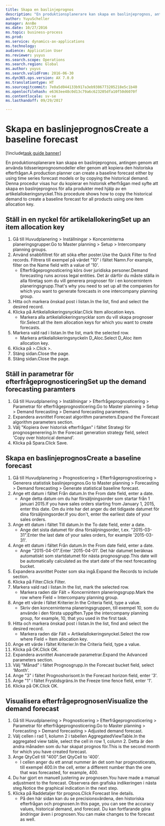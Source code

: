 ```yaml
--- 
title: Skapa en baslinjeprognos
description: "En produktionsplanerare kan skapa en baslinjeprognos, antingen genom att använda tidsserieprognosmodeller eller genom att kopiera den historiska efterfrågan."
author: YuyuScheller
manager: AnnBe
ms.date: 10/27/2016
ms.topic: business-process
ms.prod: 
ms.service: dynamics-ax-applications
ms.technology: 
audience: Application User
ms.reviewer: yuyus
ms.search.scope: Operations
ms.search.region: Global
ms.author: yuyus
ms.search.validFrom: 2016-06-30
ms.dyn365.ops.version: AX 7.0.0
ms.translationtype: HT
ms.sourcegitcommit: 7e0a5d044133b917a3eb9386773205218e5c1b40
ms.openlocfilehash: e6363ee48c0d13c79a6c623205dfa10f50d6070f
ms.contentlocale: sv-se
ms.lasthandoff: 09/29/2017

---
```

# <a name="create-a-baseline-forecast"></a><span data-ttu-id="3736f-103">Skapa en baslinjeprognos</span><span class="sxs-lookup"><span data-stu-id="3736f-103">Create a baseline forecast</span></span>

[!include[task guide banner](../../includes/task-guide-banner.md)]

<span data-ttu-id="3736f-104">En produktionsplanerare kan skapa en baslinjeprognos, antingen genom att använda tidsserieprognosmodeller eller genom att kopiera den historiska efterfrågan.</span><span class="sxs-lookup"><span data-stu-id="3736f-104">A production planner can create a baseline forecast either by using time series forecast models or by copying the historical demand.</span></span> <span data-ttu-id="3736f-105">Denna procedur visas hur du kopierar en historisk efterfrågan med syfte att skapa en baslinjeprognos för alla produkter med hjälp av en artikelallokeringsnyckel.</span><span class="sxs-lookup"><span data-stu-id="3736f-105">This procedure shows how to copy the historical demand to create a baseline forecast for all products using one item allocation key.</span></span> 


## <a name="set-up-an-item-allocation-key"></a><span data-ttu-id="3736f-106">Ställ in en nyckel för artikelallokering</span><span class="sxs-lookup"><span data-stu-id="3736f-106">Set up an item allocation key</span></span>
1. <span data-ttu-id="3736f-107">Gå till Huvudplanering > Inställningar > Koncerninterna planeringsgrupper.</span><span class="sxs-lookup"><span data-stu-id="3736f-107">Go to Master planning > Setup > Intercompany planning groups.</span></span>
2. <span data-ttu-id="3736f-108">Använd snabbfiltret för att söka efter poster.</span><span class="sxs-lookup"><span data-stu-id="3736f-108">Use the Quick Filter to find records.</span></span> <span data-ttu-id="3736f-109">Filtrera till exempel på värdet "10" i fältet Namn.</span><span class="sxs-lookup"><span data-stu-id="3736f-109">For example, filter on the Name field with a value of '10'.</span></span>
    * <span data-ttu-id="3736f-110">Efterfrågeprognosticering körs över juridiska personer.</span><span class="sxs-lookup"><span data-stu-id="3736f-110">Demand forecasting runs across legal entities.</span></span> <span data-ttu-id="3736f-111">Det är därför du måste ställa in alla företag som du vill generera prognoser för i en koncernintern planeringsgrupp.</span><span class="sxs-lookup"><span data-stu-id="3736f-111">That's why you need to set up all the companies for which you want to generate forecasts in one intercompany planning group.</span></span>  
3. <span data-ttu-id="3736f-112">Hitta och markera önskad post i listan.</span><span class="sxs-lookup"><span data-stu-id="3736f-112">In the list, find and select the desired record.</span></span>
4. <span data-ttu-id="3736f-113">Klicka på Artikelallokeringsnycklar.</span><span class="sxs-lookup"><span data-stu-id="3736f-113">Click Item allocation keys.</span></span>
    * <span data-ttu-id="3736f-114">Markera alla artikelallokeringsnycklar som du vill skapa prognoser för.</span><span class="sxs-lookup"><span data-stu-id="3736f-114">Select all the item allocation keys for which you want to create forecasts.</span></span>  
5. <span data-ttu-id="3736f-115">Markera vald rad i listan.</span><span class="sxs-lookup"><span data-stu-id="3736f-115">In the list, mark the selected row.</span></span>
    * <span data-ttu-id="3736f-116">Markera artikelallokeringsnyckeln D_Aloc.</span><span class="sxs-lookup"><span data-stu-id="3736f-116">Select D_Aloc item allocation key.</span></span>  
6. <span data-ttu-id="3736f-117">Klicka på >.</span><span class="sxs-lookup"><span data-stu-id="3736f-117">Click >.</span></span>
7. <span data-ttu-id="3736f-118">Stäng sidan.</span><span class="sxs-lookup"><span data-stu-id="3736f-118">Close the page.</span></span>
8. <span data-ttu-id="3736f-119">Stäng sidan.</span><span class="sxs-lookup"><span data-stu-id="3736f-119">Close the page.</span></span>

## <a name="set-up-the-demand-forecasting-paramters"></a><span data-ttu-id="3736f-120">Ställ in parametrar för efterfrågeprognosticering</span><span class="sxs-lookup"><span data-stu-id="3736f-120">Set up the demand forecasting paramters</span></span>
1. <span data-ttu-id="3736f-121">Gå till Huvudplanering > Inställningar > Efterfrågeprognosticering > Parametrar för efterfrågeprognosticering.</span><span class="sxs-lookup"><span data-stu-id="3736f-121">Go to Master planning > Setup > Demand forecasting > Demand forecasting parameters.</span></span>
2. <span data-ttu-id="3736f-122">Expandera avsnittet Forecast algorithm parameters.</span><span class="sxs-lookup"><span data-stu-id="3736f-122">Expand the Forecast algorithm parameters section.</span></span>
3. <span data-ttu-id="3736f-123">Välj "Kopiera över historisk efterfrågan" i fältet Strategi för prognosgenerering.</span><span class="sxs-lookup"><span data-stu-id="3736f-123">In the Forecast generation strategy field, select 'Copy over historical demand'.</span></span>
4. <span data-ttu-id="3736f-124">Klicka på Spara.</span><span class="sxs-lookup"><span data-stu-id="3736f-124">Click Save.</span></span>

## <a name="create-a-baseline-forecast"></a><span data-ttu-id="3736f-125">Skapa en baslinjeprognos</span><span class="sxs-lookup"><span data-stu-id="3736f-125">Create a baseline forecast</span></span>
1. <span data-ttu-id="3736f-126">Gå till Huvudplanering > Prognosticering > Efterfrågeprognosticering > Generera statistisk baslinjeprognos.</span><span class="sxs-lookup"><span data-stu-id="3736f-126">Go to Master planning > Forecasting > Demand forecasting > Generate statistical baseline forecast.</span></span>
2. <span data-ttu-id="3736f-127">Ange ett datum i fältet Från datum.</span><span class="sxs-lookup"><span data-stu-id="3736f-127">In the From date field, enter a date.</span></span>
    * <span data-ttu-id="3736f-128">Ange detta datum om du har försäljningsorder som startar från 1 januari 2015.</span><span class="sxs-lookup"><span data-stu-id="3736f-128">If you have sales orders starting from January 1, 2015, enter this date.</span></span> <span data-ttu-id="3736f-129">Om du inte har det anger du det tidigaste datumet för dina försäljningsorder.</span><span class="sxs-lookup"><span data-stu-id="3736f-129">If you don't, enter the earliest date of your sales orders.</span></span>  
3. <span data-ttu-id="3736f-130">Ange ett datum i fältet Till datum.</span><span class="sxs-lookup"><span data-stu-id="3736f-130">In the To date field, enter a date.</span></span>
    * <span data-ttu-id="3736f-131">Ange det sista datumet för dina försäljningsorder, t.ex. "2015-03-31".</span><span class="sxs-lookup"><span data-stu-id="3736f-131">Enter the last date of your sales orders, for example '2015-03-31'.</span></span>  
4. <span data-ttu-id="3736f-132">Ange ett datum i fältet Från datum.</span><span class="sxs-lookup"><span data-stu-id="3736f-132">In the From date field, enter a date.</span></span>
    * <span data-ttu-id="3736f-133">Ange "2015-04-01".</span><span class="sxs-lookup"><span data-stu-id="3736f-133">Enter '2015-04-01'.</span></span> <span data-ttu-id="3736f-134">Det här datumet beräknas automatiskt som startdatumet för nästa prognosgrupp.</span><span class="sxs-lookup"><span data-stu-id="3736f-134">This date will be automatically calculated as the start date of the next forecasting bucket.</span></span>  
5. <span data-ttu-id="3736f-135">Expandera avsnittet Poster som ska ingå.</span><span class="sxs-lookup"><span data-stu-id="3736f-135">Expand the Records to include section.</span></span>
6. <span data-ttu-id="3736f-136">Klicka på Filter.</span><span class="sxs-lookup"><span data-stu-id="3736f-136">Click Filter.</span></span>
7. <span data-ttu-id="3736f-137">Markera vald rad i listan.</span><span class="sxs-lookup"><span data-stu-id="3736f-137">In the list, mark the selected row.</span></span>
    * <span data-ttu-id="3736f-138">Markera raden där Fält = Koncernintern planeringsgrupp.</span><span class="sxs-lookup"><span data-stu-id="3736f-138">Mark the row where Field = Intercompany planning group.</span></span>  
8. <span data-ttu-id="3736f-139">Ange ett värde i fältet Kriterier.</span><span class="sxs-lookup"><span data-stu-id="3736f-139">In the Criteria field, type a value.</span></span>
    * <span data-ttu-id="3736f-140">Skriv den koncerninterna planeringsgruppen, till exempel 10, som du använde i den första uppgiften.</span><span class="sxs-lookup"><span data-stu-id="3736f-140">Type the intercompany planning group, for example, 10, that you used in the first task.</span></span>  
9. <span data-ttu-id="3736f-141">Hitta och markera önskad post i listan.</span><span class="sxs-lookup"><span data-stu-id="3736f-141">In the list, find and select the desired record.</span></span>
    * <span data-ttu-id="3736f-142">Markera raden där Fält = Artikelallokeringsnyckel.</span><span class="sxs-lookup"><span data-stu-id="3736f-142">Select the row where Field = Item allocation key.</span></span>  
10. <span data-ttu-id="3736f-143">Ange ett värde i fältet Kriterier.</span><span class="sxs-lookup"><span data-stu-id="3736f-143">In the Criteria field, type a value.</span></span>
11. <span data-ttu-id="3736f-144">Klicka på OK.</span><span class="sxs-lookup"><span data-stu-id="3736f-144">Click OK.</span></span>
12. <span data-ttu-id="3736f-145">Expandera avsnittet Avancerade parametrar.</span><span class="sxs-lookup"><span data-stu-id="3736f-145">Expand the Advanced parameters section.</span></span>
13. <span data-ttu-id="3736f-146">Välj "Månad" i fältet Prognosgrupp.</span><span class="sxs-lookup"><span data-stu-id="3736f-146">In the Forecast bucket field, select 'Month'.</span></span>
14. <span data-ttu-id="3736f-147">Ange "3" i fältet Prognoshorisont.</span><span class="sxs-lookup"><span data-stu-id="3736f-147">In the Forecast horizon field, enter '3'.</span></span>
15. <span data-ttu-id="3736f-148">Ange "1" i fältet Frystidsgräns.</span><span class="sxs-lookup"><span data-stu-id="3736f-148">In the Freeze time fence field, enter '1'.</span></span>
16. <span data-ttu-id="3736f-149">Klicka på OK.</span><span class="sxs-lookup"><span data-stu-id="3736f-149">Click OK.</span></span>

## <a name="visualize-the-demand-forecast"></a><span data-ttu-id="3736f-150">Visualisera efterfrågeprognosen</span><span class="sxs-lookup"><span data-stu-id="3736f-150">Visualize the demand forecast</span></span>
1. <span data-ttu-id="3736f-151">Gå till Huvudplanering > Prognosticering > Efterfrågeprognosticering > Parametrar för efterfrågeprognosticering.</span><span class="sxs-lookup"><span data-stu-id="3736f-151">Go to Master planning > Forecasting > Demand forecasting > Adjusted demand forecast.</span></span>
2. <span data-ttu-id="3736f-152">Välj cellen i rad 1, kolumn 2 i tabellen AggregatedViewTable.</span><span class="sxs-lookup"><span data-stu-id="3736f-152">In the aggregated view table, select the cell in row 1, column 2.</span></span> <span data-ttu-id="3736f-153">Detta är den andra månaden som du har skapat prognos för.</span><span class="sxs-lookup"><span data-stu-id="3736f-153">This is the second month for which you have created forecast.</span></span>
3. <span data-ttu-id="3736f-154">Ange QtyCell till "400".</span><span class="sxs-lookup"><span data-stu-id="3736f-154">Set QtyCell to '400'.</span></span>
    * <span data-ttu-id="3736f-155">I cellen anger du ett annat nummer än det som har prognosticerats, till exempel 400.</span><span class="sxs-lookup"><span data-stu-id="3736f-155">In the cell, enter a different number than the one that was forecasted, for example, 400.</span></span>  
4. <span data-ttu-id="3736f-156">Du har gjort en manuell justering av prognosen.</span><span class="sxs-lookup"><span data-stu-id="3736f-156">You have made a manual adjustment to the forecast.</span></span> <span data-ttu-id="3736f-157">Observera den grafiska indikeringen i nästa steg.</span><span class="sxs-lookup"><span data-stu-id="3736f-157">Notice the graphical indication in the next step.</span></span>
5. <span data-ttu-id="3736f-158">Klicka på Raddetaljer för prognos.</span><span class="sxs-lookup"><span data-stu-id="3736f-158">Click Forecast line details.</span></span>
    * <span data-ttu-id="3736f-159">På den här sidan kan du se precisionsvärdena, den historiska efterfrågan och prognosen.</span><span class="sxs-lookup"><span data-stu-id="3736f-159">In this page, you can see the accuracy values, historical demand, and forecast.</span></span> <span data-ttu-id="3736f-160">Du kan fortfarande göra ändringar även i prognosen.</span><span class="sxs-lookup"><span data-stu-id="3736f-160">You can make changes to the forecast as well.</span></span>  


